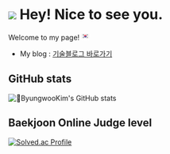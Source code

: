 <h1><img src="https://emojis.slackmojis.com/emojis/images/1531849430/4246/blob-sunglasses.gif?1531849430" width="30"/> Hey! Nice to see you.</h1>

<p>Welcome to my page!  <img src="https://github.com/helloJosh/helloJosh/blob/main/south-korea.png" />
  
- My blog : [기술블로그 바로가기](https://hellojosh.tistory.com/)


## GitHub stats
![ByungwooKim's GitHub stats](https://github-readme-stats.vercel.app/api?username=helloJosh&show_icons=true&theme=dracula)

## Baekjoon Online Judge level
[![Solved.ac Profile](http://mazassumnida.wtf/api/v2/generate_badge?boj=2013151008)](https://solved.ac/2013151008/)
